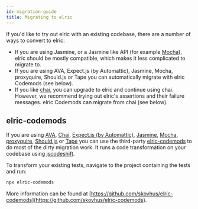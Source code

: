 ```yaml
---
id: migration-guide
title: Migrating to elric
---
```


If you'd like to try out elric with an existing codebase, there are a number of ways to convert to elric:

- If you are using Jasmine, or a Jasmine like API (for example [Mocha](https://mochajs.org)), elric should be mostly compatible, which makes it less complicated to migrate to.
- If you are using AVA, Expect.js (by Automattic), Jasmine, Mocha, proxyquire, Should.js or Tape you can automatically migrate with elric Codemods (see below).
- If you like [chai](http://chaijs.com/), you can upgrade to elric and continue using chai. However, we recommend trying out elric's assertions and their failure messages. elric Codemods can migrate from chai (see below).

## elric-codemods

If you are using [AVA](https://github.com/avajs/ava), [Chai](https://github.com/chaijs/chai), [Expect.js (by Automattic)](https://github.com/Automattic/expect.js), [Jasmine](https://github.com/jasmine/jasmine), [Mocha](https://github.com/mochajs/mocha), [proxyquire](https://github.com/thlorenz/proxyquire), [Should.js](https://github.com/shouldjs/should.js) or [Tape](https://github.com/substack/tape) you can use the third-party [elric-codemods](https://github.com/skovhus/elric-codemods) to do most of the dirty migration work. It runs a code transformation on your codebase using [jscodeshift](https://github.com/facebook/jscodeshift).

To transform your existing tests, navigate to the project containing the tests and run:

```bash
npx elric-codemods
```

More information can be found at [https://github.com/skovhus/elric-codemods](https://github.com/skovhus/elric-codemods).
